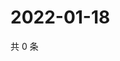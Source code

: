# 2022-01-18

共 0 条

<!-- BEGIN WEIBO -->
<!-- 最后更新时间 Tue Jan 18 2022 14:16:02 GMT+0800 (China Standard Time) -->

<!-- END WEIBO -->
